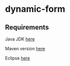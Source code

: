 # dynamic-form



## Requirements 
Java JDK [here](http://www.oracle.com/technetwork/java/javase/downloads/jdk8-downloads-2133151.html?ssSourceSiteId=otnpt)

Maven version [here](http://maven.apache.org/download.cgi)

Eclipse [here](https://eclipse.org/)


